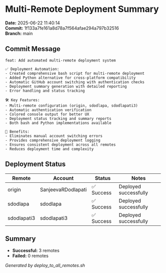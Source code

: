# Multi-Remote Deployment Summary

**Date:** 2025-06-22 11:40:14  
**Commit:** 1f133a7fe161a8d78a7f564afae294a797b32516  
**Branch:** main  

## Commit Message
```
feat: Add automated multi-remote deployment system

✅ Deployment Automation:
- Created comprehensive bash script for multi-remote deployment
- Added Python alternative for cross-platform compatibility
- Automatic GitHub account switching with authentication checks
- Deployment summary generation with detailed reporting
- Error handling and status tracking

🛠️ Key Features:
- Multi-remote configuration (origin, sdodlapa, sdodlapati3)
- Automatic authentication verification
- Colored console output for better UX
- Deployment status tracking and summary reports
- Both bash and Python implementations available

🎯 Benefits:
- Eliminates manual account switching errors
- Provides comprehensive deployment logging
- Ensures consistent deployment across all remotes
- Reduces deployment time and complexity
```

## Deployment Status
| Remote | Account | Status | Notes |
|--------|---------|--------|-------|
| origin | SanjeevaRDodlapati | ✅ Success | Deployed successfully |
| sdodlapa | sdodlapa | ✅ Success | Deployed successfully |
| sdodlapati3 | sdodlapati3 | ✅ Success | Deployed successfully |

## Summary
- **Successful:** 3 remotes
- **Failed:** 0 remotes

*Generated by deploy_to_all_remotes.sh*
